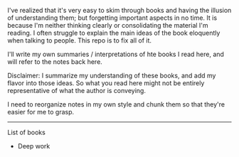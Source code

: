 
I've realized that it's very easy to skim through books and having the illusion of understanding them; but forgetting important aspects in no time. It is because I'm neither thinking clearly or consolidating the material I'm reading. I often struggle to explain the main ideas of the book eloquently when talking to people. This repo is to fix all of it.

I'll write my own summaries / interpretations of hte books I read here, and will refer to the notes back here. 

Disclaimer: I summarize my understanding of these books, and add my flavor into those ideas. So what you read here might not be entirely representative of what the author is conveying.


I need to reorganize notes in my own style and chunk them so that they're easier for me to grasp. 

---
List of books
- Deep work[](cal-newport-deep-work.md)